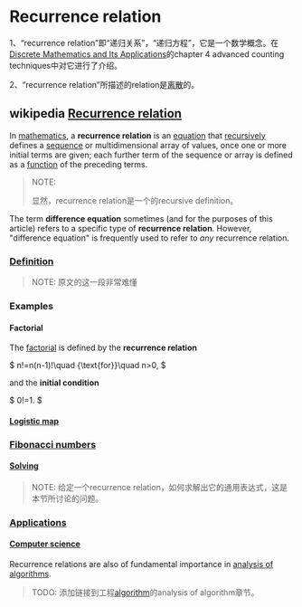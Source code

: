 # Recurrence relation

1、“recurrence relation”即“递归关系”，“递归方程”，它是一个数学概念。在[Discrete Mathematics and Its Applications](https://www.amazon.com/Discrete-Mathematics-Applications-Kenneth-Rosen/dp/125967651X)的chapter 4 advanced counting techniques中对它进行了介绍。

2、“recurrence relation”所描述的relation是[离散](../../../What-is-discrete-math/Discrete-math.md)的。

## wikipedia [Recurrence relation](https://en.wikipedia.org/wiki/Recurrence_relation)

In [mathematics](https://en.wikipedia.org/wiki/Mathematics), a **recurrence relation** is an [equation](https://en.wikipedia.org/wiki/Equation) that [recursively](https://en.wikipedia.org/wiki/Recursion) defines a [sequence](https://en.wikipedia.org/wiki/Sequence) or multidimensional array of values, once one or more initial terms are given; each further term of the sequence or array is defined as a [function](https://en.wikipedia.org/wiki/Function_(mathematics)) of the preceding terms.

> NOTE: 
>
> 显然，recurrence relation是一个的recursive definition。

The term **difference equation** sometimes (and for the purposes of this article) refers to a specific type of **recurrence relation**. However, "difference equation" is frequently used to refer to *any* recurrence relation.



### [Definition](https://en.wikipedia.org/wiki/Recurrence_relation#Definition)

> NOTE: 原文的这一段非常难懂

### Examples

#### Factorial

The [factorial](https://en.wikipedia.org/wiki/Factorial) is defined by the **recurrence relation**

$ n!=n(n-1)!\quad {\text{for}}\quad n>0, $

and the **initial condition**

$ 0!=1. $



#### [Logistic map](https://en.wikipedia.org/wiki/Recurrence_relation#Logistic_map)



### [Fibonacci numbers](https://en.wikipedia.org/wiki/Recurrence_relation#Fibonacci_numbers)



#### [Solving](https://en.wikipedia.org/wiki/Recurrence_relation#Solving)

> NOTE: 给定一个recurrence relation，如何求解出它的通用表达式，这是本节所讨论的问题。



### [Applications](https://en.wikipedia.org/wiki/Recurrence_relation#Applications)

#### [Computer science](https://en.wikipedia.org/wiki/Recurrence_relation#Computer_science)

Recurrence relations are also of fundamental importance in [analysis of algorithms](https://en.wikipedia.org/wiki/Analysis_of_algorithms).

> TODO: 添加链接到工程[algorithm](https://dengking.github.io/algorithm)的analysis of algorithm章节。